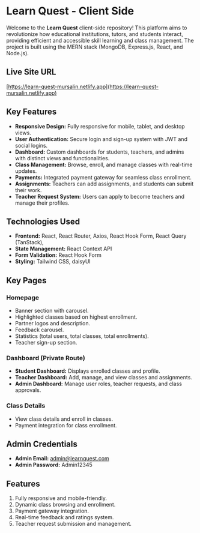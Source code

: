 # Learn Quest - Client Side

Welcome to the **Learn Quest** client-side repository! This platform aims to revolutionize how educational institutions, tutors, and students interact, providing efficient and accessible skill learning and class management. The project is built using the MERN stack (MongoDB, Express.js, React, and Node.js).

## Live Site URL

[https://learn-quest-mursalin.netlify.app](https://learn-quest-mursalin.netlify.app)


## Key Features

- **Responsive Design:** Fully responsive for mobile, tablet, and desktop views.
- **User Authentication:** Secure login and sign-up system with JWT and social logins.
- **Dashboard:** Custom dashboards for students, teachers, and admins with distinct views and functionalities.
- **Class Management:** Browse, enroll, and manage classes with real-time updates.
- **Payments:** Integrated payment gateway for seamless class enrollment.
- **Assignments:** Teachers can add assignments, and students can submit their work.
- **Teacher Request System:** Users can apply to become teachers and manage their profiles.

## Technologies Used

- **Frontend:** React, React Router, Axios, React Hook Form, React Query (TanStack),
- **State Management:** React Context API 
- **Form Validation:** React Hook Form
- **Styling:** Tailwind CSS, daisyUI

## Key Pages

### Homepage

- Banner section with carousel.
- Highlighted classes based on highest enrollment.
- Partner logos and description.
- Feedback carousel.
- Statistics (total users, total classes, total enrollments).
- Teacher sign-up section.

### Dashboard (Private Route)

- **Student Dashboard:** Displays enrolled classes and profile.
- **Teacher Dashboard:** Add, manage, and view classes and assignments.
- **Admin Dashboard:** Manage user roles, teacher requests, and class approvals.

### Class Details

- View class details and enroll in classes.
- Payment integration for class enrollment.

## Admin Credentials

- **Admin Email:** admin@learnquest.com
- **Admin Password:** Admin12345

## Features

1. Fully responsive and mobile-friendly.
2. Dynamic class browsing and enrollment.
3. Payment gateway integration.
4. Real-time feedback and ratings system.
5. Teacher request submission and management.


